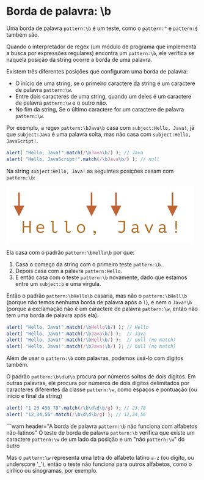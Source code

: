 # Borda de palavra: \b

Uma borda de palavra `pattern:\b` é um teste, como o `pattern:^` e `pattern:$` também são.

Quando o interpretador de regex (um módulo de programa que implementa a busca por expressões regulares) encontra um `pattern:\b`, ele verifica se naquela posição da string ocorre a borda de uma palavra.

Existem três diferentes posições que configuram uma borda de palavra:

- O início de uma string, se o primeiro caractere da string é um caractere de palavra `pattern:\w`.
- Entre dois caracteres de uma string, quando um deles é um caractere de palavra `pattern:\w` e o outro não.
- No fim da string, Se o último caractere for um caractere de palavra `pattern:\w`.

Por exemplo, a regex `pattern:\bJava\b` casa com `subject:Hello, Java!`, já que `subject:Java` é uma palavra solta, mas não casa com `subject:Hello, JavaScript!`.

```js run
alert( "Hello, Java!".match(/\bJava\b/) ); // Java
alert( "Hello, JavaScript!".match(/\bJava\b/) ); // null
```

Na string `subject:Hello, Java!` as seguintes posições casam com `pattern:\b`:

![](hello-java-boundaries.svg)

Ela casa com o padrão `pattern:\bHello\b` por que:

1. Casa o começo da string com o primeiro teste `pattern:\b`.
2. Depois casa com a palavra `pattern:Hello`.
3. E então casa com o teste `pattern:\b` novamente, dado que estamos entre um `subject:o` e uma vírgula.

Então o padrão `pattern:\bHello\b` casaria, mas não o `pattern:\bHell\b` (porque não temos nenhuma borda de palavra após o `l`), e nem o `Java!\b` (porque a exclamação não é um caractere de palavra `pattern:\w`, então não tem uma borda de palavra após ela).

```js run
alert( "Hello, Java!".match(/\bHello\b/) ); // Hello
alert( "Hello, Java!".match(/\bJava\b/) );  // Java
alert( "Hello, Java!".match(/\bHell\b/) );  // null (no match)
alert( "Hello, Java!".match(/\bJava!\b/) ); // null (no match)
```

Além de usar o `pattern:\b` com palavras, podemos usá-lo com dígitos também.

O padrão `pattern:\b\d\d\b` procura por números soltos de dois dígitos. Em outras palavras, ele procura por números de dois dígitos delimitados por caracteres diferentes da classe `pattern:\w`, como espaços e pontuação (ou início e final da string)

```js run
alert( "1 23 456 78".match(/\b\d\d\b/g) ); // 23,78
alert( "12,34,56".match(/\b\d\d\b/g) ); // 12,34,56
```

```warn header="A borda de palavra `pattern:\b` não funciona com alfabetos não-latinos"
O teste de borda de palavra `pattern:\b` verifica que existe um caractere `pattern:\w` de um lado da posição e um "não `pattern:\w`" do outro

Mas o `pattern:\w` representa uma letra do alfabeto latino `a-z` (ou dígito, ou underscore '_'), então o teste não funciona para outros alfabetos, como o cirílico ou sinogramas, por exemplo.
```
